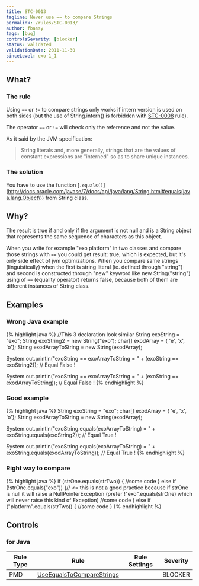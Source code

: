 ```yaml
---
title: STC-0013
tagline: Never use == to compare Strings
permalink: /rules/STC-0013/
author: fbassy
tags: [bug]
controlsSeverity: [blocker]
status: validated
validationDate: 2011-11-30
sinceLevel: exo-1_1
---
```


<a name="what"></a>
## What?

### <i class="fa fa-info-circle"></i> The rule

Using `==` or `!=` to compare strings only works if intern version is used on both sides (but the use of String.intern() is
forbidden with [STC-0008](/rules/STC-0008/) rule).

The operator `==` or `!=` will check only the reference and not the value.

As it said by the JVM specification:
<blockquote>
  <p>String literals and, more generally, strings that are the values of constant expressions are "interned" so as to share unique
     instances.
  </p>
</blockquote>

### <i class="fa fa-lightbulb-o"></i> The solution

You have to use the function [`.equals()`](http://docs.oracle.com/javase/7/docs/api/java/lang/String.html#equals(java.lang.Object\)) from String class.

<a name="why"></a>
## Why?

The result is true if and only if the argument is not null and is a String
object that represents the same sequence of characters as this object.

When you write for example "exo platform" in two classes and compare those
strings with `==` you could get result: true, which is expected, but it's
only side effect of jvm optimizations.
When you compare same strings (linguistically) when the first is string
literal (ie. defined through "string") and second is constructed through
"new" keyword like new String("string") using of `==` (equality operator)
returns false, because both of them are different instances of String
class.

<a name="examples"></a>
## Examples



<div class="panel panel-danger">
  <div class="panel-heading">
    <h3 class="panel-title"><i class="fa fa-thumbs-down pull-right"></i> Wrong Java example</h3>
  </div>
  <div class="panel-body">

{% highlight java %}
//This 3 declaration look similar
String exoString = "exo";
String exoString2 = new String("exo");
char[] exodArray = { 'e', 'x', 'o'};
String exodArrayToString = new String(exodArray);

System.out.println("exoString == exoArrayToString = " + (exoString == exoString2));
// Equal False !

System.out.println("exoString == exoArrayToString = " + (exoString == exodArrayToString));
// Equal False !
{% endhighlight %}

  </div>
</div>


<div class="panel panel-success">
  <div class="panel-heading">
    <h3 class="panel-title"><i class="fa fa-thumbs-up pull-right"></i> Good example</h3>
  </div>
  <div class="panel-body">

{% highlight java %}
String exoString = "exo";
char[] exodArray = { 'e', 'x', 'o'};
String exodArrayToString = new String(exodArray);

System.out.println("exoString.equals(exoArrayToString) = " + exoString.equals(exoString2));
// Equal True !

System.out.println("exoString.equals(exoArrayToString) = " + exoString.equals(exodArrayToString));
// Equal True !
{% endhighlight %}

  </div>
</div>

<div class="panel panel-success">
  <div class="panel-heading">
    <h3 class="panel-title"><i class="fa fa-thumbs-up pull-right"></i> Right way to compare</h3>
  </div>
  <div class="panel-body">

{% highlight java %}
    if (strOne.equals(strTwo)) {
        //some code
    } else if (!strOne.equals("exo")) {// <= this is not a good practice because if strOne is null it will raise a NullPointerException (prefer !"exo".equals(strOne) which will never raise this kind of Exception)
        //some code
    } else if ("platform".equals(strTwo)) {
        //some code
    }
{% endhighlight %}

  </div>
</div>

<a name="controls"></a>
## <i class="fa fa-shield"></i> Controls

### for Java

<div class="table-responsive">
  <table class="table">
    <thead>
      <tr>
        <th>Rule Type</th>
        <th>Rule</th>
        <th>Rule Settings</th>
        <th>Severity</th>
      </tr>
    </thead>
    <tbody>
    <tr>
      <td>PMD</td>
      <td><a href="http://pmd.sourceforge.net/rules/strings.html#UseEqualsToCompareStrings">UseEqualsToCompareStrings</a></td>
       <td>
       </td>
       <td>BLOCKER</td>
     </tr>
   </tbody>
  </table>
</div>
